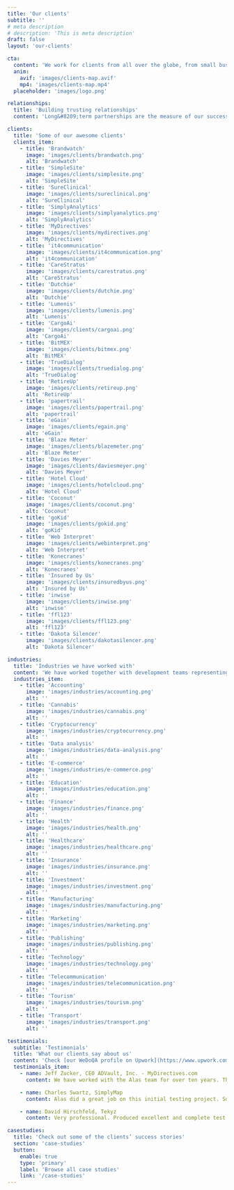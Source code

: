 ```yaml
---
title: 'Our clients'
subtitle: ''
# meta description
# description: 'This is meta description'
draft: false
layout: 'our-clients'

cta:
  content: 'We work for clients from all over the globe, from small businesses and startups to established global corporations.'
  anim:
    avif: 'images/clients-map.avif'
    mp4: 'images/clients-map.mp4'
  placeholder: 'images/logo.png'

relationships:
  title: 'Building trusting relationships'
  content: 'Long&#8209;term partnerships are the measure of our success. Our passion and commitment in everything we do are reflected in relationships with our clients, a great part of whom we have been successfully conducting business with for longer than 10 years. We became a significant part of their teams, and what they most appreciate about us is our reliability and a sense of ownership and responsibility.'

clients:
  title: 'Some of our awesome clients'
  clients_item:
    - title: 'Brandwatch'
      image: 'images/clients/brandwatch.png'
      alt: 'Brandwatch'
    - title: 'SimpleSite'
      image: 'images/clients/simplesite.png'
      alt: 'SimpleSite'
    - title: 'SureClinical'
      image: 'images/clients/sureclinical.png'
      alt: 'SureClinical'
    - title: 'SimplyAnalytics'
      image: 'images/clients/simplyanalytics.png'
      alt: 'SimplyAnalytics'
    - title: 'MyDirectives'
      image: 'images/clients/mydirectives.png'
      alt: 'MyDirectives'
    - title: 'it4communication'
      image: 'images/clients/it4communication.png'
      alt: 'it4communication'
    - title: 'CareStratus'
      image: 'images/clients/carestratus.png'
      alt: 'CareStratus'
    - title: 'Dutchie'
      image: 'images/clients/dutchie.png'
      alt: 'Dutchie'
    - title: 'Lumenis'
      image: 'images/clients/lumenis.png'
      alt: 'Lumenis'
    - title: 'CargoAi'
      image: 'images/clients/cargoai.png'
      alt: 'CargoAi'
    - title: 'BitMEX'
      image: 'images/clients/bitmex.png'
      alt: 'BitMEX'
    - title: 'TrueDialog'
      image: 'images/clients/truedialog.png'
      alt: 'TrueDialog'
    - title: 'RetireUp'
      image: 'images/clients/retireup.png'
      alt: 'RetireUp'
    - title: 'papertrail'
      image: 'images/clients/papertrail.png'
      alt: 'papertrail'
    - title: 'eGain'
      image: 'images/clients/egain.png'
      alt: 'eGain'
    - title: 'Blaze Meter'
      image: 'images/clients/blazemeter.png'
      alt: 'Blaze Meter'
    - title: 'Davies Meyer'
      image: 'images/clients/daviesmeyer.png'
      alt: 'Davies Meyer'
    - title: 'Hotel Cloud'
      image: 'images/clients/hotelcloud.png'
      alt: 'Hotel Cloud'
    - title: 'Coconut'
      image: 'images/clients/coconut.png'
      alt: 'Coconut'
    - title: 'goKid'
      image: 'images/clients/gokid.png'
      alt: 'goKid'
    - title: 'Web Interpret'
      image: 'images/clients/webinterpret.png'
      alt: 'Web Interpret'
    - title: 'Konecranes'
      image: 'images/clients/konecranes.png'
      alt: 'Konecranes'
    - title: 'Insured by Us'
      image: 'images/clients/insuredbyus.png'
      alt: 'Insured by Us'
    - title: 'inwise'
      image: 'images/clients/inwise.png'
      alt: 'inwise'
    - title: 'ffl123'
      image: 'images/clients/ffl123.png'
      alt: 'ffl123'
    - title: 'Dakota Silencer'
      image: 'images/clients/dakotasilencer.png'
      alt: 'Dakota Silencer'

industries:
  title: 'Industries we have worked with'
  content: 'We have worked together with development teams representing a variety of sectors. We are especially proud of the high standards and constant quality we deliver to even the most demanding industries.'
  industries_item:
    - title: 'Accounting'
      image: 'images/industries/accounting.png'
      alt: ''
    - title: 'Cannabis'
      image: 'images/industries/cannabis.png'
      alt: ''
    - title: 'Cryptocurrency'
      image: 'images/industries/cryptocurrency.png'
      alt: ''
    - title: 'Data analysis'
      image: 'images/industries/data-analysis.png'
      alt: ''
    - title: 'E-commerce'
      image: 'images/industries/e-commerce.png'
      alt: ''
    - title: 'Education'
      image: 'images/industries/education.png'
      alt: ''
    - title: 'Finance'
      image: 'images/industries/finance.png'
      alt: ''
    - title: 'Health'
      image: 'images/industries/health.png'
      alt: ''
    - title: 'Healthcare'
      image: 'images/industries/healthcare.png'
      alt: ''
    - title: 'Insurance'
      image: 'images/industries/insurance.png'
      alt: ''
    - title: 'Investment'
      image: 'images/industries/investment.png'
      alt: ''
    - title: 'Manufacturing'
      image: 'images/industries/manufacturing.png'
      alt: ''
    - title: 'Marketing'
      image: 'images/industries/marketing.png'
      alt: ''
    - title: 'Publishing'
      image: 'images/industries/publishing.png'
      alt: ''
    - title: 'Technology'
      image: 'images/industries/technology.png'
      alt: ''
    - title: 'Telecommunication'
      image: 'images/industries/telecommunication.png'
      alt: ''
    - title: 'Tourism'
      image: 'images/industries/tourism.png'
      alt: ''
    - title: 'Transport'
      image: 'images/industries/transport.png'
      alt: ''

testimonials:
  subtitle: 'Testimonials'
  title: 'What our clients say about us'
  content: 'Check [our WeDoQA profile on Upwork](https://www.upwork.com/o/companies/~01ea0de13226020013/) — a marketplace for freelancers and agencies. There you can find more of our clients’ honest reviews.'
  testimonials_item:
    - name: Jeff Zucker, CEO ADVault, Inc. - MyDirectives.com
      content: We have worked with the Alas team for over ten years. They have always exceeded our high expectations. The team is focused, smart, organized and consistently delivers results. We highly recommend them if you’re looking for a best&#8209;in&#8209;class QA partner.

    - name: Charles Swartz, SimplyMap
      content: Alas did a great job on this initial testing project. So well that we decided to continue to work with them on a separate hourly project. We are very happy with their work, skills, and communication. They are testing experts. We hope to have a long term relationship with Alas.

    - name: David Hirschfeld, Tekyz
      content: Very professional. Produced excellent and complete test plans and completed the testing with a solid understanding of the requirements with a minimal amount of support from me.

casestudies:
  title: 'Check out some of the clients’ success stories'
  section: 'case-studies'
  button:
    enable: true
    type: 'primary'
    label: 'Browse all case studies'
    link: '/case-studies'
---
```

